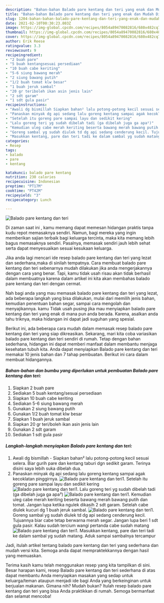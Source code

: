```yaml
---
description: "Bahan-bahan Balado pare kentang dan teri yang enak dan Mudah Dibuat"
title: "Bahan-bahan Balado pare kentang dan teri yang enak dan Mudah Dibuat"
slug: 1204-bahan-bahan-balado-pare-kentang-dan-teri-yang-enak-dan-mudah-dibuat
date: 2021-02-10T00:30:23.803Z
image: https://img-global.cpcdn.com/recipes/8054a89470082816/680x482cq70/balado-pare-kentang-dan-teri-foto-resep-utama.jpg
thumbnail: https://img-global.cpcdn.com/recipes/8054a89470082816/680x482cq70/balado-pare-kentang-dan-teri-foto-resep-utama.jpg
cover: https://img-global.cpcdn.com/recipes/8054a89470082816/680x482cq70/balado-pare-kentang-dan-teri-foto-resep-utama.jpg
author: Erik Reese
ratingvalue: 3.3
reviewcount: 9
recipeingredient:
- "2 buah pare"
- "5 buah kentangsesuai persediaan"
- "10 buah cabe keriting"
- "5-6 siung bawang merah"
- "2 siung bawang putih"
- "1/2 buah tomat klw besar"
- "1 buah jeruk sambal"
- "20 gr teriboleh ikan asin jenis lain"
- "2 sdt garam"
- "1 sdt gula pasir"
recipeinstructions:
- "Awali dg bismillah Siapkan bahan² lalu potong-potong kecil sesuai selera. Biar gurih pare dan kentang taburi dgn sedikit garam. Terinya disini saya lebih suka dibelah dua."
- "Panaskan minyak dg api sedang lalu goreng kentang sampai agak kecoklatan pinggirnya."
- "Setelah itu goreng pare sampai layu dan sedikit kering"
- "Lalu goreng teri yg sudah dibelah tadi (ga dibelah juga ga apa²)"
- "Kemudian uleg cabe merah keriting beserta bawang merah bawang putih dan tomat. Jangan lupa ketika ngulek dikasih 2 sdt garam. Setelah cabe diulek kucuri dg 1 buah jeruk sambal."
- "Goreng sambal yg sudah diulek td dg api sedang cenderung kecil. Tujuannya biar cabe tetap berwarna merah segar. Jangan lupa beri 1 sdt gula pasir. Kalau sudah tercium wangi pertanda cabe sudah matang"
- "Masukkan kentang, pare dan teri tadi ke dalam sambal yg sudah matang. Aduk sampai sambalnya tercampur"
categories:
- Resep
tags:
- balado
- pare
- kentang

katakunci: balado pare kentang 
nutrition: 230 calories
recipecuisine: Indonesian
preptime: "PT17M"
cooktime: "PT42M"
recipeyield: "3"
recipecategory: Lunch

---
```



![Balado pare kentang dan teri](https://img-global.cpcdn.com/recipes/8054a89470082816/680x482cq70/balado-pare-kentang-dan-teri-foto-resep-utama.jpg)

Di zaman  saat ini , kamu memang dapat memesan hidangan praktis tanpa kudu repot memasaknya sendiri. Namun, bagi mereka yang ingin memberikan sajian terbaik bagi keluarga tercinta, maka kita memang lebih bagus memasaknya sendiri. Pasalnya, memasak sendiri jauh lebih sehat serta dapat menyesuaikan sesuai kesukaan keluarga.

Jika anda lagi mencari ide resep balado pare kentang dan teri yang lezat dan sederhana,maka di sinilah tempatnya. Cara membuat balado pare kentang dan teri  sebenarnya mudah dilakukan jika anda mengerjakannya dengan cara yang benar. Tapi, kamu tidak usah risau akan tidak berhasil dalam membuatnya 
karena dalam artikel ini kita akan membahas balado pare kentang dan teri dengan cermat.  



Nah bagi anda yang mau memasak balado pare kentang dan teri yang lezat, ada beberapa langkah yang bisa dilakukan, mulai dari memilih jenis bahan, kemudian penentuan bahan segar, sampai cara mengolah dan menyajikannya. kamu Tidak usah pusing jika mau menyiapkan balado pare kentang dan teri yang enak di mana pun anda berada. Karena, asalkan anda  tahu triknya, maka hidangan ini dapat jadi suguhan yang spesial.

Berikut ini, ada beberapa cara mudah dalam memasak resep balado pare kentang dan teri yang siap dikreasikan. Sekarang, mari kita coba variasikan balado pare kentang dan teri sendiri di rumah. Tetap dengan bahan sederhana, hidangan ini dapat memberi manfaat dalam membantu menjaga kesehatan tubuh kita. Anda dapat menyiapkan Balado pare kentang dan teri memakai 10 jenis bahan dan 7 tahap pembuatan. Berikut ini cara dalam membuat hidangannya.

<!--inarticleads1-->

##### Bahan-bahan dan bumbu yang diperlukan untuk pembuatan Balado pare kentang dan teri:

1. Siapkan 2 buah pare
1. Sediakan 5 buah kentang/sesuai persediaan
1. Siapkan 10 buah cabe keriting
1. Sediakan 5-6 siung bawang merah
1. Gunakan 2 siung bawang putih
1. Gunakan 1/2 buah tomat klw besar
1. Siapkan 1 buah jeruk sambal
1. Siapkan 20 gr teri/boleh ikan asin jenis lain
1. Gunakan 2 sdt garam
1. Sediakan 1 sdt gula pasir




<!--inarticleads2-->

##### Langkah-langkah menyiapkan Balado pare kentang dan teri:

1. Awali dg bismillah - Siapkan bahan² lalu potong-potong kecil sesuai selera. Biar gurih pare dan kentang taburi dgn sedikit garam. Terinya disini saya lebih suka dibelah dua.
1. Panaskan minyak dg api sedang lalu goreng kentang sampai agak kecoklatan pinggirnya.
<img src="//assets-global.cpcdn.com/assets/icons/button_play-2c75c40dde080a61004c1f40b05d8f140eaff45d7e9e6481dc71c63d2e7c4909.png" alt="Balado pare kentang dan teri">1. Setelah itu goreng pare sampai layu dan sedikit kering
<img src="//assets-global.cpcdn.com/assets/icons/button_play-2c75c40dde080a61004c1f40b05d8f140eaff45d7e9e6481dc71c63d2e7c4909.png" alt="Balado pare kentang dan teri">1. Lalu goreng teri yg sudah dibelah tadi (ga dibelah juga ga apa²)
<img src="//assets-global.cpcdn.com/assets/icons/button_play-2c75c40dde080a61004c1f40b05d8f140eaff45d7e9e6481dc71c63d2e7c4909.png" alt="Balado pare kentang dan teri">1. Kemudian uleg cabe merah keriting beserta bawang merah bawang putih dan tomat. Jangan lupa ketika ngulek dikasih 2 sdt garam. Setelah cabe diulek kucuri dg 1 buah jeruk sambal.
<img src="//assets-global.cpcdn.com/assets/icons/button_play-2c75c40dde080a61004c1f40b05d8f140eaff45d7e9e6481dc71c63d2e7c4909.png" alt="Balado pare kentang dan teri">1. Goreng sambal yg sudah diulek td dg api sedang cenderung kecil. Tujuannya biar cabe tetap berwarna merah segar. Jangan lupa beri 1 sdt gula pasir. Kalau sudah tercium wangi pertanda cabe sudah matang
<img src="//assets-global.cpcdn.com/assets/icons/button_play-2c75c40dde080a61004c1f40b05d8f140eaff45d7e9e6481dc71c63d2e7c4909.png" alt="Balado pare kentang dan teri">1. Masukkan kentang, pare dan teri tadi ke dalam sambal yg sudah matang. Aduk sampai sambalnya tercampur




Jadi, itulah artikel tentang  balado pare kentang dan teri  yang sederhana dan mudah versi kita. Semoga anda dapat mempraktekkannya dengan hasil yang memuaskan. 

Terima kasih kamu telah menggunakan resep yang kita tampilkan di sini. Besar harapan kami, resep  Balado pare kentang dan teri sederhana di atas dapat membantu Anda menyiapkan masakan yang sedap untuk keluarga/teman ataupun menjadi ide bagi Anda yang berkeinginan untuk berjualan makanan. Gimana nih? Mudah bukan? Itulah resep balado pare kentang dan teri yang bisa Anda praktikkan di rumah. Semoga bermanfaat dan selamat mencoba!

